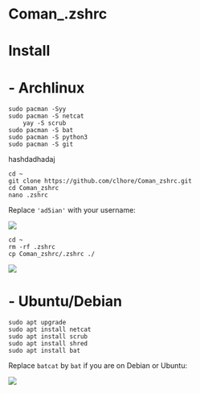 # Coman_.zshrc
 

#             Install

# - Archlinux 
   	sudo pacman -Syy
   	sudo pacman -S netcat 
    	yay -S scrub
 	sudo pacman -S bat
	sudo pacman -S python3
	sudo pacman -S git
	
hashdadhadaj

	cd ~
	git clone https://github.com/clhore/Coman_zshrc.git
	cd Coman_zshrc
	nano .zshrc
	
Replace `'ad5ian'` with your username:

![](https://i.imgur.com/6kw0uBV.png)
	
	cd ~
	rm -rf .zshrc
	cp Coman_zshrc/.zshrc ./
	
![](https://i.imgur.com/O8g1nDE.png)

# - Ubuntu/Debian 
	sudo apt upgrade
	sudo apt install netcat
	sudo apt install scrub
	sudo apt install shred
	sudo apt install bat 
	
Replace `batcat` by `bat` if you are on Debian or Ubuntu:

![](https://i.imgur.com/zOa0MX7.png)
